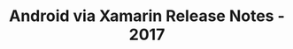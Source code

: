 ﻿---
title: Android via Xamarin Release Notes - 2017
description: "Android via Xamarin Release Notes - 2017 – learn about the latest updates and fixes."
type: docs
weight: 10
url: /net/android-via-xamarin-release-notes-2017/
---

